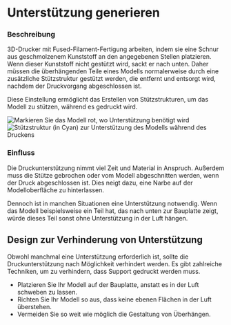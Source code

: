 Unterstützung generieren
====
### **Beschreibung**
3D-Drucker mit Fused-Filament-Fertigung arbeiten, indem sie eine Schnur aus geschmolzenem Kunststoff an den angegebenen Stellen platzieren. Wenn dieser Kunststoff nicht gestützt wird, sackt er nach unten. Daher müssen die überhängenden Teile eines Modells normalerweise durch eine zusätzliche Stützstruktur gestützt werden, die entfernt und entsorgt wird, nachdem der Druckvorgang abgeschlossen ist.

Diese Einstellung ermöglicht das Erstellen von Stützstrukturen, um das Modell zu stützen, während es gedruckt wird.

![Markieren Sie das Modell rot, wo Unterstützung benötigt wird](../images/support_enable_prepare_mode.png)
![Stützstruktur (in Cyan) zur Unterstützung des Modells während des Druckens](../images/support_enable.png)

### **Einfluss**
Die Druckunterstützung nimmt viel Zeit und Material in Anspruch. Außerdem muss die Stütze gebrochen oder vom Modell abgeschnitten werden, wenn der Druck abgeschlossen ist. Dies neigt dazu, eine Narbe auf der Modelloberfläche zu hinterlassen.

Dennoch ist in manchen Situationen eine Unterstützung notwendig. Wenn das Modell beispielsweise ein Teil hat, das nach unten zur Bauplatte zeigt, würde dieses Teil sonst ohne Unterstützung in der Luft hängen.

Design zur Verhinderung von Unterstützung
----
Obwohl manchmal eine Unterstützung erforderlich ist, sollte die Druckunterstützung nach Möglichkeit verhindert werden. Es gibt zahlreiche Techniken, um zu verhindern, dass Support gedruckt werden muss.
* Platzieren Sie Ihr Modell auf der Bauplatte, anstatt es in der Luft schweben zu lassen.
* Richten Sie Ihr Modell so aus, dass keine ebenen Flächen in der Luft überstehen.
* Vermeiden Sie so weit wie möglich die Gestaltung von Überhängen.